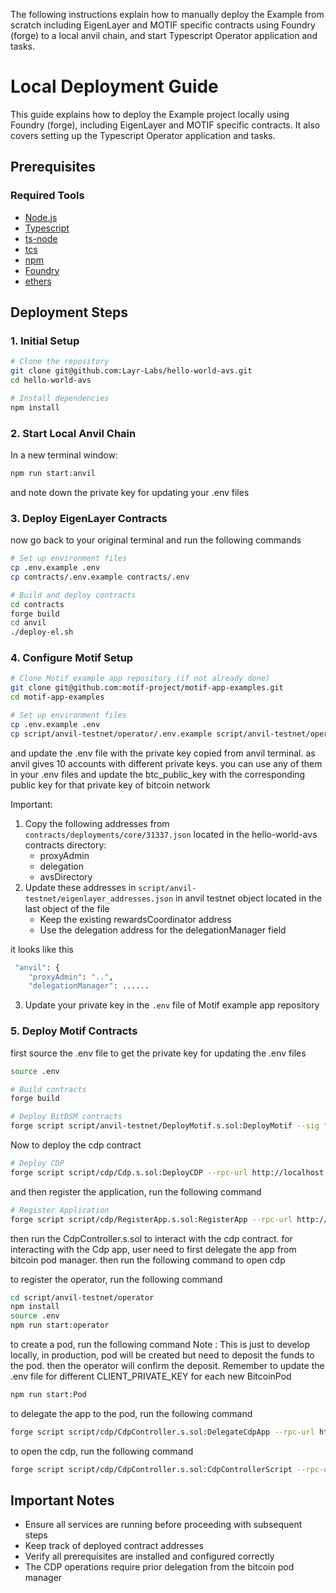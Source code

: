 The following instructions explain how to manually deploy the Example from scratch including EigenLayer and MOTIF specific contracts using Foundry (forge) to a local anvil chain, and start Typescript Operator application and tasks.

# Local Deployment Guide

This guide explains how to deploy the Example project locally using Foundry (forge), including EigenLayer and MOTIF specific contracts. It also covers setting up the Typescript Operator application and tasks.

## Prerequisites

### Required Tools

- [Node.js](https://nodejs.org/en/download/)
- [Typescript](https://www.typescriptlang.org/download)
- [ts-node](https://www.npmjs.com/package/ts-node)
- [tcs](https://www.npmjs.com/package/tcs#installation)
- [npm](https://docs.npmjs.com/downloading-and-installing-node-js-and-npm)
- [Foundry](https://getfoundry.sh/)
- [ethers](https://www.npmjs.com/package/ethers)

## Deployment Steps

### 1. Initial Setup

```bash
# Clone the repository
git clone git@github.com:Layr-Labs/hello-world-avs.git
cd hello-world-avs

# Install dependencies
npm install
```

### 2. Start Local Anvil Chain

In a new terminal window:

```bash
npm run start:anvil
```

and note down the private key for updating your .env files

### 3. Deploy EigenLayer Contracts

now go back to your original terminal and run the following commands

```bash
# Set up environment files
cp .env.example .env
cp contracts/.env.example contracts/.env

# Build and deploy contracts
cd contracts
forge build
cd anvil
./deploy-el.sh
```

### 4. Configure Motif Setup

```bash
# Clone Motif example app repository (if not already done)
git clone git@github.com:motif-project/motif-app-examples.git
cd motif-app-examples

# Set up environment files
cp .env.example .env
cp script/anvil-testnet/operator/.env.example script/anvil-testnet/operator/.env
```

and update the .env file with the private key copied from anvil terminal. as anvil gives 10 accounts with different private keys. you can use any of them in your .env files and update the btc_public_key with the corresponding public key for that private key of bitcoin network

Important:

1. Copy the following addresses from `contracts/deployments/core/31337.json` located in the hello-world-avs contracts directory:
   - proxyAdmin
   - delegation
   - avsDirectory
2. Update these addresses in `script/anvil-testnet/eigenlayer_addresses.json` in anvil testnet object located in the last object of the file
   - Keep the existing rewardsCoordinator address
   - Use the delegation address for the delegationManager field

it looks like this

```sh
 "anvil": {
    "proxyAdmin": "..",
    "delegationManager": ......
```

3. Update your private key in the `.env` file of Motif example app repository

### 5. Deploy Motif Contracts

first source the .env file to get the private key for updating the .env files

```bash
source .env
```

```bash
# Build contracts
forge build

# Deploy BitDSM contracts
forge script script/anvil-testnet/DeployMotif.s.sol:DeployMotif --sig "run(string,string)" "anvil" " " --rpc-url http://localhost:8545 --broadcast
```

Now to deploy the cdp contract

```bash
# Deploy CDP
forge script script/cdp/Cdp.s.sol:DeployCDP --rpc-url http://localhost:8545 --broadcast --private-key $PRIVATE_KEY
```

and then register the application, run the following command

```bash
# Register Application
forge script script/cdp/RegisterApp.s.sol:RegisterApp --rpc-url http://localhost:8545 --broadcast --private-key $PRIVATE_KEY
```

then run the CdpController.s.sol to interact with the cdp contract.
for interacting with the Cdp app, user need to first delegate the app from bitcoin pod manager. then run the following command to open cdp

to register the operator, run the following command

```bash
cd script/anvil-testnet/operator
npm install
source .env
npm run start:operator
```

to create a pod, run the following command
Note : This is just to develop locally, in production, pod will be created but need to deposit the funds to the pod. then the operator will confirm the deposit.
Remember to update the .env file for different CLIENT_PRIVATE_KEY for each new BitcoinPod

```bash
npm run start:Pod

```

to delegate the app to the pod, run the following command

```bash
forge script script/cdp/CdpController.s.sol:DelegateCdpApp --rpc-url http://localhost:8545 --broadcast --private-key $CLIENT_PRIVATE_KEY
```

to open the cdp, run the following command

```bash
forge script script/cdp/CdpController.s.sol:CdpControllerScript --rpc-url http://localhost:8545 --broadcast --private-key $CLIENT_PRIVATE_KEY
```

## Important Notes

- Ensure all services are running before proceeding with subsequent steps
- Keep track of deployed contract addresses
- Verify all prerequisites are installed and configured correctly
- The CDP operations require prior delegation from the bitcoin pod manager

```

```

